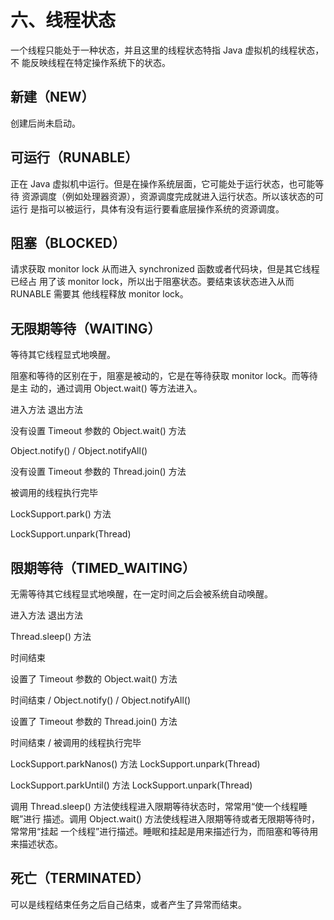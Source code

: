 # 六、线程状态

一个线程只能处于一种状态，并且这里的线程状态特指 Java 虚拟机的线程状态，不
能反映线程在特定操作系统下的状态。

## 新建（NEW）

创建后尚未启动。

## 可运行（RUNABLE）

正在 Java 虚拟机中运行。但是在操作系统层面，它可能处于运行状态，也可能等待
资源调度（例如处理器资源），资源调度完成就进入运行状态。所以该状态的可运行
是指可以被运行，具体有没有运行要看底层操作系统的资源调度。

## 阻塞（BLOCKED）

请求获取 monitor lock 从而进入 synchronized 函数或者代码块，但是其它线程已经占
用了该 monitor lock，所以出于阻塞状态。要结束该状态进入从而 RUNABLE 需要其
他线程释放 monitor lock。

## 无限期等待（WAITING）

等待其它线程显式地唤醒。

阻塞和等待的区别在于，阻塞是被动的，它是在等待获取 monitor lock。而等待是主
动的，通过调用 Object.wait() 等方法进入。

进入方法 退出方法

没有设置 Timeout 参数的 Object.wait() 方法 

Object.notify() / Object.notifyAll()

没有设置 Timeout 参数的 Thread.join() 方法 

被调用的线程执行完毕

LockSupport.park() 方法 

LockSupport.unpark(Thread)

## 限期等待（TIMED_WAITING）

无需等待其它线程显式地唤醒，在一定时间之后会被系统自动唤醒。

进入方法 退出方法

Thread.sleep() 方法 

时间结束

设置了 Timeout 参数的 Object.wait()
方法

时间结束 / Object.notify() /
Object.notifyAll()

设置了 Timeout 参数的 Thread.join()
方法

时间结束 / 被调用的线程执行完毕

LockSupport.parkNanos() 方法 LockSupport.unpark(Thread)

LockSupport.parkUntil() 方法 LockSupport.unpark(Thread)

调用 Thread.sleep() 方法使线程进入限期等待状态时，常常用“使一个线程睡眠”进行
描述。调用 Object.wait() 方法使线程进入限期等待或者无限期等待时，常常用“挂起
一个线程”进行描述。睡眠和挂起是用来描述行为，而阻塞和等待用来描述状态。

## 死亡（TERMINATED）

可以是线程结束任务之后自己结束，或者产生了异常而结束。

